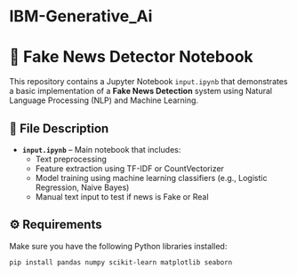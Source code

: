 # IBM-Generative_Ai

# 📰 Fake News Detector Notebook

This repository contains a Jupyter Notebook `input.ipynb` that demonstrates a basic implementation of a **Fake News Detection** system using Natural Language Processing (NLP) and Machine Learning.

## 📂 File Description

- **`input.ipynb`** – Main notebook that includes:
  - Text preprocessing
  - Feature extraction using TF-IDF or CountVectorizer
  - Model training using machine learning classifiers (e.g., Logistic Regression, Naive Bayes)
  - Manual text input to test if news is Fake or Real

## ⚙️ Requirements

Make sure you have the following Python libraries installed:

```bash
pip install pandas numpy scikit-learn matplotlib seaborn
